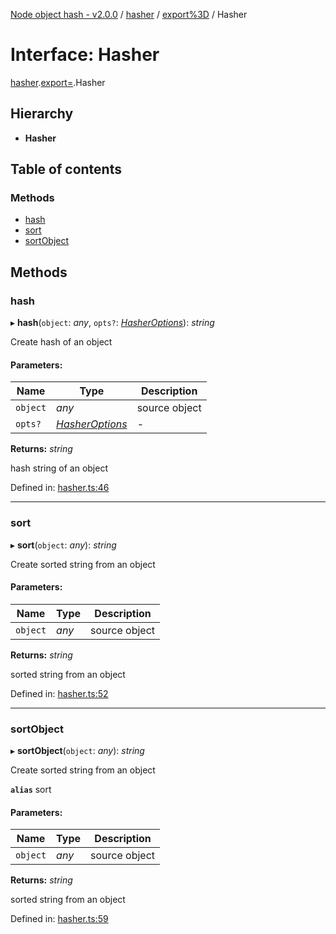 [Node object hash - v2.0.0](../README.md) / [hasher](../modules/hasher.md) / [export%3D](../modules/hasher.export_.md) / Hasher

# Interface: Hasher

[hasher](../modules/hasher.md).[export=](../modules/hasher.export_.md).Hasher

## Hierarchy

- **Hasher**

## Table of contents

### Methods

- [hash](hasher.export_.hasher.md#hash)
- [sort](hasher.export_.hasher.md#sort)
- [sortObject](hasher.export_.hasher.md#sortobject)

## Methods

### hash

▸ **hash**(`object`: _any_, `opts?`: [_HasherOptions_](hasher.export_.hasheroptions.md)): _string_

Create hash of an object

#### Parameters:

| Name     | Type                                               | Description   |
| -------- | -------------------------------------------------- | ------------- |
| `object` | _any_                                              | source object |
| `opts?`  | [_HasherOptions_](hasher.export_.hasheroptions.md) | -             |

**Returns:** _string_

hash string of an object

Defined in: [hasher.ts:46](https://github.com/SkeLLLa/node-object-hash/blob/77b6001/src/hasher.ts#L46)

---

### sort

▸ **sort**(`object`: _any_): _string_

Create sorted string from an object

#### Parameters:

| Name     | Type  | Description   |
| -------- | ----- | ------------- |
| `object` | _any_ | source object |

**Returns:** _string_

sorted string from an object

Defined in: [hasher.ts:52](https://github.com/SkeLLLa/node-object-hash/blob/77b6001/src/hasher.ts#L52)

---

### sortObject

▸ **sortObject**(`object`: _any_): _string_

Create sorted string from an object

**`alias`** sort

#### Parameters:

| Name     | Type  | Description   |
| -------- | ----- | ------------- |
| `object` | _any_ | source object |

**Returns:** _string_

sorted string from an object

Defined in: [hasher.ts:59](https://github.com/SkeLLLa/node-object-hash/blob/77b6001/src/hasher.ts#L59)
